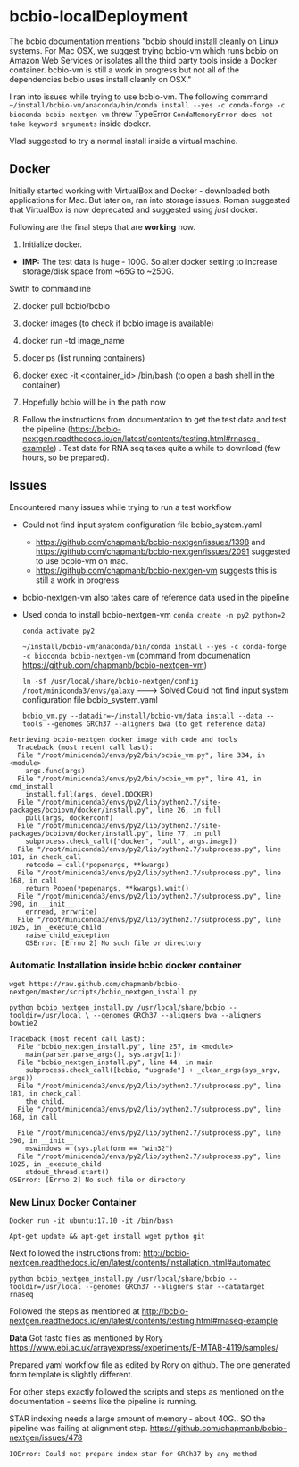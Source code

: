 # bcbio-localDeployment

The bcbio documentation mentions "bcbio should install cleanly on Linux systems. For Mac OSX, we suggest trying bcbio-vm which runs bcbio on Amazon Web Services or isolates all the third party tools inside a Docker container. bcbio-vm is still a work in progress but not all of the dependencies bcbio uses install cleanly on OSX."

I ran into issues while trying to use bcbio-vm. The following command ```~/install/bcbio-vm/anaconda/bin/conda install --yes -c conda-forge -c bioconda bcbio-nextgen-vm``` threw TypeError ```CondaMemoryError does not take keyword arguments``` inside docker. 

Vlad suggested to try a normal install inside a virtual machine.

## Docker

Initially started working with VirtualBox and Docker - downloaded both applications for Mac.
But later on, ran into storage issues. Roman suggested that VirtualBox is now deprecated and suggested using *just* docker.

Following are the final steps that are **working** now.

1. Initialize docker.  
  - **IMP:** The test data is huge - 100G. So alter docker setting to increase storage/disk space from ~65G to ~250G.

Swith to commandline

2. docker pull bcbio/bcbio

3. docker images (to check if bcbio image is available)

4. docker run -td image_name 

5. docer ps (list running containers)

6. docker exec -it <container_id> /bin/bash (to open a bash shell in the container)

7. Hopefully bcbio will be in the path now

8. Follow the instructions from documentation to get the test data and test the pipeline (https://bcbio-nextgen.readthedocs.io/en/latest/contents/testing.html#rnaseq-example) 
  . Test data for RNA seq takes quite a while to download (few hours, so be prepared).  


## Issues

Encountered many issues while trying to run a test workflow

* Could not find input system configuration file bcbio_system.yaml

  * https://github.com/chapmanb/bcbio-nextgen/issues/1398 and https://github.com/chapmanb/bcbio-nextgen/issues/2091 suggested to use bcbio-vm on mac.
  * https://github.com/chapmanb/bcbio-nextgen-vm suggests this is still a work in progress
  
* bcbio-nextgen-vm also takes care of reference data used in the pipeline

* Used conda to install bcbio-nextgen-vm
  `conda create -n py2 python=2`
  
  `conda activate py2`
  
  `~/install/bcbio-vm/anaconda/bin/conda install --yes -c conda-forge -c bioconda bcbio-nextgen-vm` (command from documenation https://github.com/chapmanb/bcbio-nextgen-vm) 
  
  `ln -sf /usr/local/share/bcbio-nextgen/config /root/miniconda3/envs/galaxy` ---> Solved 
Could not find input system configuration file bcbio_system.yaml
  
  `bcbio_vm.py --datadir=~/install/bcbio-vm/data install --data --tools --genomes GRCh37 --aligners bwa (to get reference data)`
  
```
Retrieving bcbio-nextgen docker image with code and tools 
  Traceback (most recent call last):
  File "/root/miniconda3/envs/py2/bin/bcbio_vm.py", line 334, in <module>
    args.func(args)
  File "/root/miniconda3/envs/py2/bin/bcbio_vm.py", line 41, in cmd_install
    install.full(args, devel.DOCKER)
  File "/root/miniconda3/envs/py2/lib/python2.7/site-packages/bcbiovm/docker/install.py", line 26, in full
    pull(args, dockerconf)
  File "/root/miniconda3/envs/py2/lib/python2.7/site-packages/bcbiovm/docker/install.py", line 77, in pull
    subprocess.check_call(["docker", "pull", args.image])
  File "/root/miniconda3/envs/py2/lib/python2.7/subprocess.py", line 181, in check_call
    retcode = call(*popenargs, **kwargs)
  File "/root/miniconda3/envs/py2/lib/python2.7/subprocess.py", line 168, in call
    return Popen(*popenargs, **kwargs).wait()
  File "/root/miniconda3/envs/py2/lib/python2.7/subprocess.py", line 390, in __init__
    errread, errwrite)
  File "/root/miniconda3/envs/py2/lib/python2.7/subprocess.py", line 1025, in _execute_child
    raise child_exception
    OSError: [Errno 2] No such file or directory
```
    
### Automatic Installation inside bcbio docker container
    
`wget https://raw.github.com/chapmanb/bcbio-nextgen/master/scripts/bcbio_nextgen_install.py`

`python bcbio_nextgen_install.py /usr/local/share/bcbio --tooldir=/usr/local \
  --genomes GRCh37 --aligners bwa --aligners bowtie2`
  
```
Traceback (most recent call last):
  File "bcbio_nextgen_install.py", line 257, in <module>
    main(parser.parse_args(), sys.argv[1:])
  File "bcbio_nextgen_install.py", line 44, in main
    subprocess.check_call([bcbio, "upgrade"] + _clean_args(sys_argv, args))
  File "/root/miniconda3/envs/py2/lib/python2.7/subprocess.py", line 181, in check_call
    the child.
  File "/root/miniconda3/envs/py2/lib/python2.7/subprocess.py", line 168, in call

  File "/root/miniconda3/envs/py2/lib/python2.7/subprocess.py", line 390, in __init__
    mswindows = (sys.platform == "win32")
  File "/root/miniconda3/envs/py2/lib/python2.7/subprocess.py", line 1025, in _execute_child
    stdout_thread.start()
OSError: [Errno 2] No such file or directory
```

### New Linux Docker Container

`Docker run -it ubuntu:17.10 -it /bin/bash`

`Apt-get update && apt-get install wget python git`

Next followed the instructions from: http://bcbio-nextgen.readthedocs.io/en/latest/contents/installation.html#automated

`python bcbio_nextgen_install.py /usr/local/share/bcbio --tooldir=/usr/local --genomes GRCh37 --aligners star --datatarget rnaseq`

Followed the steps as mentioned at http://bcbio-nextgen.readthedocs.io/en/latest/contents/testing.html#rnaseq-example

**Data** Got fastq files as mentioned by Rory https://www.ebi.ac.uk/arrayexpress/experiments/E-MTAB-4119/samples/

Prepared yaml workflow file as edited by Rory on github. The one generated form template is slightly different.

For other steps exactly followed the scripts and steps as mentioned on the documentation - seems like the pipeline is running.

STAR indexing needs a large amount of memory - about 40G.. SO the pipeline was failing at alignment step. https://github.com/chapmanb/bcbio-nextgen/issues/478

```IOError: Could not prepare index star for GRCh37 by any method```





